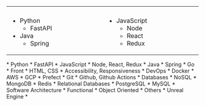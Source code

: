 <table>
<tr>
  <th><img width="441" height="1"></th>
  <th><img width="441" height="1"></th>
</tr>
<tr>
  <td>
  <ul>
    <li>
      <span>Python</span> 
      <ul>
        <li>FastAPI</li>
      </ul>
    </li>
    <li>Java 
      <ul>
        <li>Spring</li>
      </ul>
    </li>
  </ul>
  </td>
  <td>
    <ul>
    <li>JavaScript <ul>
      <li>Node</li>
      <li>React</li>
      <li>Redux</li>
    </ul></li>
    </ul>
  </td>
</tr>
</table>
* Python
  * FastAPI 
* JavaScript
  * Node, React, Redux
* Java
  * Spring
* Go
* Front
  * HTML, CSS
  * Accessibility, Responsiveness
* DevOps
  * Docker
  * AWS
  * GCP
  * Prefect
* Git
  * Github, Github Actions
* Databases
  * NoSQL
    * MongoDB
    * Redis
  * Relational Databases
    * PostgreSQL
    * MySQL
* Software Architecture
  * Functional
  * Object Oriented
* Others
  * Unreal Engine
  *
